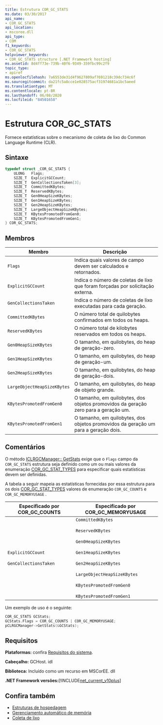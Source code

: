 ```yaml
---
title: Estrutura COR_GC_STATS
ms.date: 03/30/2017
api_name:
- COR_GC_STATS
api_location:
- mscoree.dll
api_type:
- COM
f1_keywords:
- COR_GC_STATS
helpviewer_keywords:
- COR_GC_STATS structure [.NET Framework hosting]
ms.assetid: 8d4ff73e-739b-40f6-9349-359fbc99c2f9
topic_type:
- apiref
ms.openlocfilehash: 7a6553de31d4f9627809af7691218c39dc734c6f
ms.sourcegitcommit: da21fc5a8cce1e028575acf31974681a1bc5aeed
ms.translationtype: MT
ms.contentlocale: pt-BR
ms.lasthandoff: 06/08/2020
ms.locfileid: "84501658"
---
```

# <a name="cor_gc_stats-structure"></a>Estrutura COR_GC_STATS
Fornece estatísticas sobre o mecanismo de coleta de lixo do Common Language Runtime (CLR).  
  
## <a name="syntax"></a>Sintaxe  
  
```cpp  
typedef struct _COR_GC_STATS {  
    ULONG   Flags;
    SIZE_T  ExplicitGCCount;  
    SIZE_T  GenCollectionsTaken[3];  
    SIZE_T  CommittedKBytes;
    SIZE_T  ReservedKBytes;  
    SIZE_T  Gen0HeapSizeKBytes;  
    SIZE_T  Gen1HeapSizeKBytes;  
    SIZE_T  Gen2HeapSizeKBytes;  
    SIZE_T  LargeObjectHeapSizeKBytes;  
    SIZE_T  KBytesPromotedFromGen0;  
    SIZE_T  KBytesPromotedFromGen1;  
} COR_GC_STATS;  
```  
  
## <a name="members"></a>Membros  
  
|Membro|Descrição|  
|------------|-----------------|  
|`Flags`|Indica quais valores de campo devem ser calculados e retornados.|  
|`ExplicitGCCount`|Indica o número de coletas de lixo que foram forçadas por solicitação externa.|  
|`GenCollectionsTaken`|Indica o número de coletas de lixo executadas para cada geração.|  
|`CommittedKBytes`|O número total de quilobytes confirmados em todos os heaps.|  
|`ReservedKBytes`|O número total de kilobytes reservados em todos os heaps.|  
|`Gen0HeapSizeKBytes`|O tamanho, em quilobytes, do heap de geração-zero.|  
|`Gen1HeapSizeKBytes`|O tamanho, em quilobytes, do heap de geração-um.|  
|`Gen2HeapSizeKBytes`|O tamanho, em quilobytes, do heap de geração-dois.|  
|`LargeObjectHeapSizeKBytes`|O tamanho, em quilobytes, do heap de objeto grande.|  
|`KBytesPromotedFromGen0`|O tamanho, em quilobytes, dos objetos promovidos da geração zero para a geração um.|  
|`KBytesPromotedFromGen1`|O tamanho, em quilobytes, dos objetos promovidos da geração um para a geração dois.|  
  
## <a name="remarks"></a>Comentários  
 O método [ICLRGCManager:: GetStats](iclrgcmanager-getstats-method.md) exige que o `Flags` campo da `COR_GC_STATS` estrutura seja definido como um ou mais valores da enumeração [COR_GC_STAT_TYPES](cor-gc-stat-types-enumeration.md) para especificar quais estatísticas devem ser definidas.  
  
 A tabela a seguir mapeia as estatísticas fornecidas por essa estrutura para os dois [COR_GC_STAT_TYPES](cor-gc-stat-types-enumeration.md) valores de enumeração `COR_GC_COUNTS` e `COR_GC_MEMORYUSAGE` .  
  
|Especificado por COR_GC_COUNTS|Especificado por COR_GC_MEMORYUSAGE|  
|----------------------------------|---------------------------------------|  
|`ExplicitGCCount`<br /><br /> `GenCollectionsTaken`|`CommittedKBytes`<br /><br /> `ReservedKBytes`<br /><br /> `Gen0HeapSizeKBytes`<br /><br /> `Gen1HeapSizeKBytes`<br /><br /> `Gen2HeapSizeKBytes`<br /><br /> `LargeObjectHeapSizeKBytes`<br /><br /> `KBytesPromotedFromGen0`<br /><br /> `KBytesPromotedFromGen1`|  
  
 Um exemplo de uso é o seguinte:  
  
```cpp  
COR_GC_STATS GCStats;  
GCStats.Flags = COR_GC_COUNTS | COR_GC_MEMORYUSAGE;  
pCLRGCManager->GetStats(&GCStats);  
```  
  
## <a name="requirements"></a>Requisitos  
 **Plataformas:** confira [Requisitos do sistema](../../get-started/system-requirements.md).  
  
 **Cabeçalho:** GCHost. idl  
  
 **Biblioteca:** Incluído como um recurso em MSCorEE. dll  
  
 **.NET Framework versões:**[!INCLUDE[net_current_v10plus](../../../../includes/net-current-v10plus-md.md)]  
  
## <a name="see-also"></a>Confira também

- [Estruturas de hospedagem](hosting-structures.md)
- [Gerenciamento automático de memória](../../../standard/automatic-memory-management.md)
- [Coleta de lixo](../../../standard/garbage-collection/index.md)
